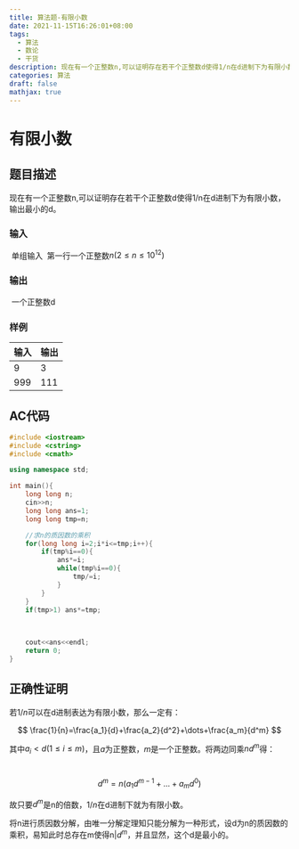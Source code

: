 ```yaml
---
title: 算法题-有限小数
date: 2021-11-15T16:26:01+08:00
tags:
  - 算法
  - 数论
  - 干货
description: 现在有一个正整数n,可以证明存在若干个正整数d使得1/n在d进制下为有限小数，输出最小的d。
categories: 算法
draft: false
mathjax: true
---
```


# 有限小数

## 题目描述

​	现在有一个正整数n,可以证明存在若干个正整数d使得1/n在d进制下为有限小数，输出最小的d。

### 输入

​	单组输入
​	第一行一个正整数$n(2\le n\le 10^{12})$

### 输出

​	一个正整数d

### 样例

| 输入 | 输出 |
| ---- | ---- |
| 9    | 3    |
| 999  | 111  |

## AC代码

```c++
#include <iostream>
#include <cstring>
#include <cmath>

using namespace std;

int main(){
    long long n;
    cin>>n;
    long long ans=1;
    long long tmp=n;

    //求n的质因数的乘积
    for(long long i=2;i*i<=tmp;i++){
        if(tmp%i==0){
            ans*=i;
            while(tmp%i==0){
                tmp/=i;
            }
        }
    }
    if(tmp>1) ans*=tmp;
    
    

    cout<<ans<<endl;
    return 0;
}


```

## 正确性证明

​若$1/n$可以在d进制表达为有限小数，那么一定有：

$$
\frac{1}{n}=\frac{a_1}{d}+\frac{a_2}{d^2}+\dots+\frac{a_m}{d^m}
$$

其中$a_i< d(1\le i\le m)$，且$a$为正整数，$m$是一个正整数。将两边同乘$nd^m$得：

​$$
d^m=n(a_1d^{m-1}+\dots+a_md^0)
$$

故只要$d^m$是n的倍数，$1/n$在d进制下就为有限小数。

将n进行质因数分解，由唯一分解定理知只能分解为一种形式，设d为n的质因数的乘积，易知此时总存在m使得n|$d^m$，并且显然，这个d是最小的。
